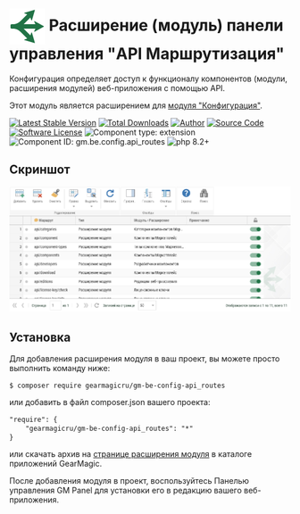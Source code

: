 # <img src="https://raw.githubusercontent.com/gearmagicru/gm-be-config-api_routes/refs/heads/master/assets/images/icon.svg" width="64px" height="64px" align="absmiddle"> Расширение (модуль) панели управления "API Маршрутизация"

Конфигурация определяет доступ к функционалу компонентов (модули, расширения модулей) веб-приложения с помощью API.

Этот модуль является расширением для [модуля "Конфигурация"](https://github.com/gearmagicru/gm-be-config).

[![Latest Stable Version](https://img.shields.io/packagist/v/gearmagicru/gm-be-config-api_routes.svg)](https://packagist.org/packages/gearmagicru/gm-be-config-api_routes)
[![Total Downloads](https://img.shields.io/packagist/dt/gearmagicru/gm-be-config-api_routes.svg)](https://packagist.org/packages/gearmagicru/gm-be-config-api_routes)
[![Author](https://img.shields.io/badge/author-anton.tivonenko@gmail.com-blue.svg)](mailto:anton.tivonenko@gmail)
[![Source Code](https://img.shields.io/badge/source-gearmagicru/gm--be--config--api__routes-blue.svg)](https://github.com/gearmagicru/gm-be-config-api_routes)
[![Software License](https://img.shields.io/badge/license-MIT-brightgreen.svg)](https://github.com/gearmagicru/gm-be-config-api_routes/blob/master/LICENSE)
![Component type: extension](https://img.shields.io/badge/component%20type-extension-green.svg)
![Component ID: gm.be.config.api_routes](https://img.shields.io/badge/component%20id-gm.be.config.api__routes-green.svg)
![php 8.2+](https://img.shields.io/badge/php-min%208.2-red.svg)

## Скриншот
<img src="https://github.com/gearmagicru/gm-be-config-api_routes/blob/master/assets/help/grid.png?raw=true">

## Установка

Для добавления расширения модуля в ваш проект, вы можете просто выполнить команду ниже:

```
$ composer require gearmagicru/gm-be-config-api_routes
```

или добавить в файл composer.json вашего проекта:
```
"require": {
    "gearmagicru/gm-be-config-api_routes": "*"
}
```
или скачать архив на [странице расширения модуля](https://apps.gearmagic.ru/component/gm-be-config-api_routes) в каталоге приложений GearMagic.

После добавления модуля в проект, воспользуйтесь Панелью управления GM Panel для установки его в редакцию вашего веб-приложения.
